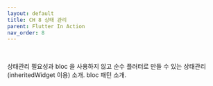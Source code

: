 ```yaml
---
layout: default
title: CH 8 상태 관리
parent: Flutter In Action
nav_order: 8
---
```


<br>

상태관리 필요성과 bloc 을 사용하지 않고 순수 플러터로 만들 수 있는 상태관리(inheritedWidget 이용) 소개. bloc 패턴 소개.